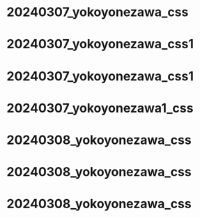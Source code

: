 # 20240307_yokoyonezawa_css
# 20240307_yokoyonezawa_css1
# 20240307_yokoyonezawa_css1
# 20240307_yokoyonezawa1_css
# 20240308_yokoyonezawa_css
# 20240308_yokoyonezawa_css
# 20240308_yokoyonezawa_css
